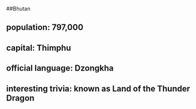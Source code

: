 ##Bhutan
## population: 797,000


## capital: Thimphu

 
## official language: Dzongkha


## interesting trivia: known as Land of the Thunder Dragon



